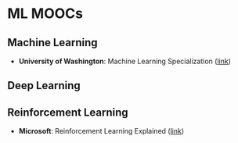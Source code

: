 # ML MOOCs

## Machine Learning

- **University of Washington**: Machine Learning Specialization ([link](https://www.coursera.org/specializations/machine-learning))

## Deep Learning

## Reinforcement Learning

- **Microsoft**: Reinforcement Learning Explained ([link](https://www.edx.org/course/reinforcement-learning-explained))